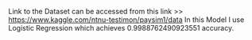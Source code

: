 Link to the Dataset can be accessed from this link >> https://www.kaggle.com/ntnu-testimon/paysim1/data
In this Model I use Logistic Regression which achieves 0.9988762490923551 accuracy.
